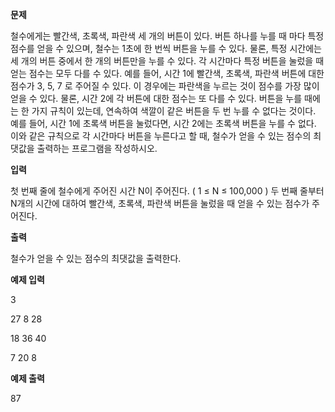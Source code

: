 **문제**

철수에게는 빨간색, 초록색, 파란색 세 개의 버튼이 있다. 버튼 하나를 누를 때 마다 특정 점수를 얻을 수 있으며, 철수는 1초에 한 번씩 버튼을 누를 수 있다. 물론, 특정 시간에는 세 개의 버튼 중에서 한 개의 버튼만을 누를 수 있다. 각 시간마다 특정 버튼을 눌렀을 때 얻는 점수는 모두 다를 수 있다. 예를 들어, 시간 1에 빨간색, 초록색, 파란색 버튼에 대한 점수가 3, 5, 7 로 주어질 수 있다. 이 경우에는 파란색을 누르는 것이 점수를 가장 많이 얻을 수 있다. 물론, 시간 2에 각 버튼에 대한 점수는 또 다를 수 있다. 버튼을 누를 때에는 한 가지 규칙이 있는데, 연속하여 색깔이 같은 버튼을 두 번 누를 수 없다는 것이다. 예를 들어, 시간 1에 초록색 버튼을 눌렀다면, 시간 2에는 초록색 버튼을 누를 수 없다. 이와 같은 규칙으로 각 시간마다 버튼을 누른다고 할 때, 철수가 얻을 수 있는 점수의 최댓값을 출력하는 프로그램을 작성하시오.

 

**입력**

첫 번째 줄에 철수에게 주어진 시간 N이 주어진다. ( 1 ≤ N ≤ 100,000 ) 두 번째 줄부터 N개의 시간에 대하여 빨간색, 초록색, 파란색 버튼을 눌렀을 때 얻을 수 있는 점수가 주어진다.

 

**출력**

철수가 얻을 수 있는 점수의 최댓값을 출력한다.

 

**예제 입력**

3

27 8 28

18 36 40

7 20 8

**예제 출력**

87